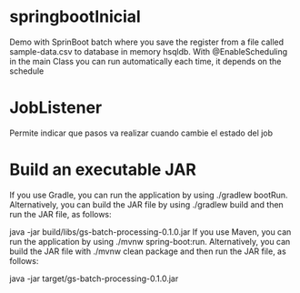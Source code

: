 # springbootInicial
Demo with SprinBoot batch where you save the register from a file called sample-data.csv
to database in memory hsqldb. 
With @EnableScheduling in the main Class you can run automatically each time, it depends on the schedule

# JobListener
Permite indicar que pasos va realizar cuando cambie el estado del job

# Build an executable JAR
If you use Gradle, you can run the application by using ./gradlew bootRun. Alternatively, you can build the JAR file by using ./gradlew build and then run the JAR file, as follows:

java -jar build/libs/gs-batch-processing-0.1.0.jar
If you use Maven, you can run the application by using ./mvnw spring-boot:run. Alternatively, you can build the JAR file with ./mvnw clean package and then run the JAR file, as follows:

java -jar target/gs-batch-processing-0.1.0.jar